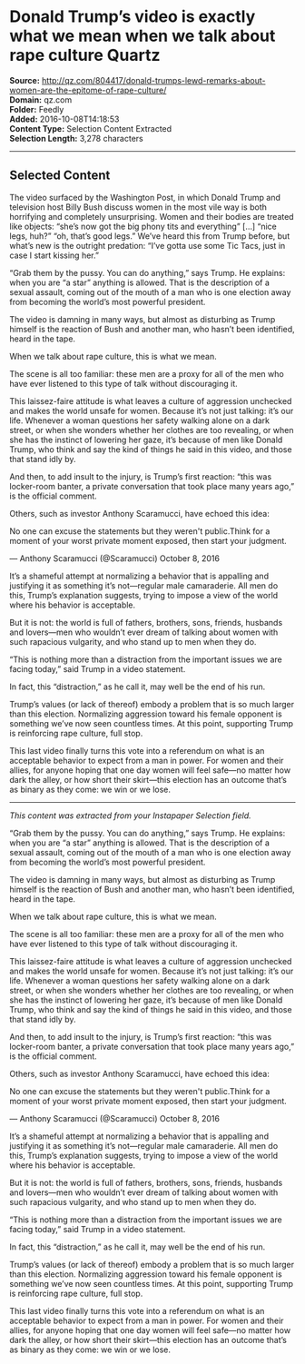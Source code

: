# Donald Trump’s video is exactly what we mean when we talk about rape culture Quartz

**Source:** http://qz.com/804417/donald-trumps-lewd-remarks-about-women-are-the-epitome-of-rape-culture/  
**Domain:** qz.com  
**Folder:** Feedly  
**Added:** 2016-10-08T14:18:53  
**Content Type:** Selection Content Extracted  
**Selection Length:** 3,278 characters  


---

## Selected Content

The video surfaced by the Washington Post, in which Donald Trump and television host Billy Bush discuss women in the most vile way is both horrifying and completely unsurprising. Women and their bodies are treated like objects: “she’s now got the big phony tits and everything” […] “nice legs, huh?” “oh, that’s good legs.” We’ve heard this from Trump before, but what’s new is the outright predation: “I’ve gotta use some Tic Tacs, just in case I start kissing her.”

“Grab them by the pussy. You can do anything,” says Trump. He explains: when you are “a star” anything is allowed. That is the description of a sexual assault, coming out of the mouth of a man who is one election away from becoming the world’s most powerful president.

The video is damning in many ways, but almost as disturbing as Trump himself is the reaction of Bush and another man, who hasn’t been identified, heard in the tape.

When we talk about rape culture, this is what we mean.

The scene is all too familiar: these men are a proxy for all of the men who have ever listened to this type of talk without discouraging it.

This laissez-faire attitude is what leaves a culture of aggression unchecked and makes the world unsafe for women. Because it’s not just talking: it’s our life. Whenever a woman questions her safety walking alone on a dark street, or when she wonders whether her clothes are too revealing, or when she has the instinct of lowering her gaze, it’s because of men like Donald Trump, who think and say the kind of things he said in this video, and those that stand idly by.

And then, to add insult to the injury, is Trump’s first reaction: “this was locker-room banter, a private conversation that took place many years ago,” is the official comment.

Others, such as investor Anthony Scaramucci, have echoed this idea:

No one can excuse the statements but they weren't public.Think for a moment of your worst private moment exposed, then start your judgment.

— Anthony Scaramucci (@Scaramucci) October 8, 2016

It’s a shameful attempt at normalizing a behavior that is appalling and justifying it as something it’s not—regular male camaraderie. All men do this, Trump’s explanation suggests, trying to impose a view of the world where his behavior is acceptable.

But it is not: the world is full of fathers, brothers, sons, friends, husbands and lovers—men who wouldn’t ever dream of talking about women with such rapacious vulgarity, and who stand up to men when they do.

“This is nothing more than a distraction from the important issues we are facing today,” said Trump in a video statement.

In fact, this “distraction,” as he call it, may well be the end of his run.

Trump’s values (or lack of thereof) embody a problem that is so much larger than this election. Normalizing aggression toward his female opponent is something we’ve now seen countless times. At this point, supporting Trump is reinforcing rape culture, full stop.

This last video finally turns this vote into a referendum on what is an acceptable behavior to expect from a man in power. For women and their allies, for anyone hoping that one day women will feel safe—no matter how dark the alley, or how short their skirt—this election has an outcome that’s as binary as they come: we win or we lose.

---

*This content was extracted from your Instapaper Selection field.*

“Grab them by the pussy. You can do anything,” says Trump. He explains: when you are “a star” anything is allowed. That is the description of a sexual assault, coming out of the mouth of a man who is one election away from becoming the world’s most powerful president.

The video is damning in many ways, but almost as disturbing as Trump himself is the reaction of Bush and another man, who hasn’t been identified, heard in the tape.

When we talk about rape culture, this is what we mean.

The scene is all too familiar: these men are a proxy for all of the men who have ever listened to this type of talk without discouraging it.

This laissez-faire attitude is what leaves a culture of aggression unchecked and makes the world unsafe for women. Because it’s not just talking: it’s our life. Whenever a woman questions her safety walking alone on a dark street, or when she wonders whether her clothes are too revealing, or when she has the instinct of lowering her gaze, it’s because of men like Donald Trump, who think and say the kind of things he said in this video, and those that stand idly by.

And then, to add insult to the injury, is Trump’s first reaction: “this was locker-room banter, a private conversation that took place many years ago,” is the official comment.

Others, such as investor Anthony Scaramucci, have echoed this idea:

No one can excuse the statements but they weren't public.Think for a moment of your worst private moment exposed, then start your judgment.

— Anthony Scaramucci (@Scaramucci) October 8, 2016

It’s a shameful attempt at normalizing a behavior that is appalling and justifying it as something it’s not—regular male camaraderie. All men do this, Trump’s explanation suggests, trying to impose a view of the world where his behavior is acceptable.

But it is not: the world is full of fathers, brothers, sons, friends, husbands and lovers—men who wouldn’t ever dream of talking about women with such rapacious vulgarity, and who stand up to men when they do.

“This is nothing more than a distraction from the important issues we are facing today,” said Trump in a video statement.

In fact, this “distraction,” as he call it, may well be the end of his run.

Trump’s values (or lack of thereof) embody a problem that is so much larger than this election. Normalizing aggression toward his female opponent is something we’ve now seen countless times. At this point, supporting Trump is reinforcing rape culture, full stop.

This last video finally turns this vote into a referendum on what is an acceptable behavior to expect from a man in power. For women and their allies, for anyone hoping that one day women will feel safe—no matter how dark the alley, or how short their skirt—this election has an outcome that’s as binary as they come: we win or we lose.
